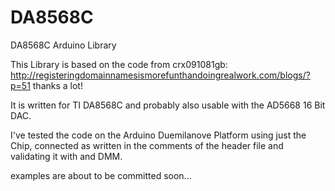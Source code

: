 DA8568C
=======

DA8568C Arduino Library

This Library is based on the code from crx091081gb:
http://registeringdomainnamesismorefunthandoingrealwork.com/blogs/?p=51
thanks a lot!

It is written for TI DA8568C and probably also usable with the AD5668 16 Bit DAC.

I've tested the code on the Arduino Duemilanove Platform using just the Chip,
connected as written in the comments of the header file and validating it with
and DMM.

examples are about to be committed soon...

